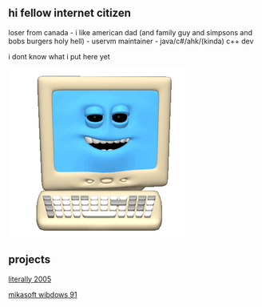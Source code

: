 ## hi fellow internet citizen

loser from canada - i like american dad (and family guy and simpsons and bobs burgers holy hell) - uservm maintainer - java/c#/ahk/(kinda) c++ dev

i dont know what i put here yet

<img src="/Computer.gif">

## projects

<a href="/2005">literally 2005</a>

<a href="/wibdows91">mikasoft wibdows 91</a>

